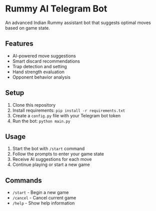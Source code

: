 # Rummy AI Telegram Bot

An advanced Indian Rummy assistant bot that suggests optimal moves based on game state.

## Features

- AI-powered move suggestions
- Smart discard recommendations
- Trap detection and setting
- Hand strength evaluation
- Opponent behavior analysis

## Setup

1. Clone this repository
2. Install requirements: `pip install -r requirements.txt`
3. Create a `config.py` file with your Telegram bot token
4. Run the bot: `python main.py`

## Usage

1. Start the bot with `/start` command
2. Follow the prompts to enter your game state
3. Receive AI suggestions for each move
4. Continue playing or start a new game

## Commands

- `/start` - Begin a new game
- `/cancel` - Cancel current game
- `/help` - Show help information
